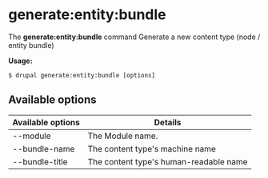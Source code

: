 # generate:entity:bundle
The **generate:entity:bundle** command Generate a new content type (node / entity bundle)

**Usage:**
```
$ drupal generate:entity:bundle [options] 
```

## Available options
Available options | Details
-------|-------------
--module | The Module name.
--bundle-name | The content type's machine name
--bundle-title | The content type's human-readable name
